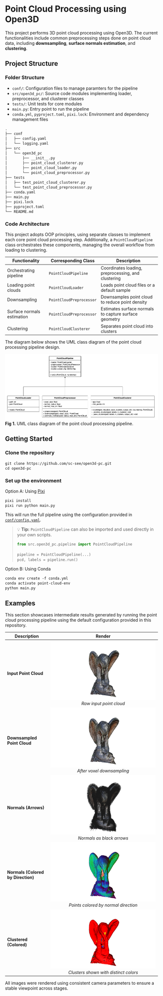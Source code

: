 # Point Cloud Processing using Open3D

This project performs 3D point cloud processing using Open3D. The current functionalities include common preprocessing steps done on point cloud data, including **downsampling**, **surface normals estimation**, and **clustering**.

## Project Structure

### Folder Structure

- `conf/`: Configuration files to manage paramters for the pipeline
- `src/open3d_pc/`: Source code modules implementing loader, preprocessor, and clusterer classes
- `tests/`: Unit tests for core modules
- `main.py`: Entry point to run the pipeline
- `conda.yml`, `pyproject.toml`, `pixi.lock`: Environment and dependency management files

```shell
.
├── conf
│   ├── config.yaml
│   └── logging.yaml
├── src
│   └── open3d_pc
│       ├── __init__.py
│       ├── point_cloud_clusterer.py
│       ├── point_cloud_loader.py
│       └── point_cloud_preprocessor.py
├── tests
│   ├── test_point_cloud_clusterer.py
│   └── test_point_cloud_preprocessor.py
├── conda.yaml
├── main.py
├── pixi.lock
├── pyproject.toml
└── README.md
```

<!-- ├── docs - not sure if need show all??
│   ├── .png
│   ├── .png
│   ├── .png
│   └── .png -->

### Code Architecture

This project adopts OOP principles, using separate classes to implement each core point cloud processing step. Additionally, a `PointCloudPipeline` class orchestrates these components, managing the overall workflow from loading to clustering.

| Functionality | Corresponding Class | Description |
| ------------- | ------------------- | ----------- |
| Orchestrating pipeline        | `PointCloudPipeline`      | Coordinates loading, preprocessing, and clustering    |
| Loading point clouds          | `PointCloudLoader`        | Loads point cloud files or a default sample           |
| Downsampling                  | `PointCloudPreprocessor`  | Downsamples point cloud to reduce point density       |
| Surface normals estimation    | `PointCloudPreprocessor`  | Estimates surface normals to capture surface geometry |
| Clustering                    | `PointCloudClusterer`     | Separates point cloud into clusters                   |

The diagram below shows the UML class diagram of the point cloud processing pipeline design.

![UML class diagram](docs/pointcloud_pipeline_class_diagram.drawio.png)
**Fig 1.** UML class diagram of the point cloud processing pipeline.


## Getting Started

### Clone the repository

```shell
git clone https://github.com/sc-see/open3d-pc.git
cd open3d-pc
```

### Set up the environment

Option A: Using [Pixi](https://pixi.sh/latest/)

```shell
pixi install
pixi run python main.py
```

This will run the full pipeline using the configuration provided in [`conf/config.yaml`](conf/config.yaml).

> 💡 **Tip:** `PointCloudPipeline` can also be imported and used directly in your own scripts.
>
> ```python
> from src.open3d_pc.pipeline import PointCloudPipeline
> 
> pipeline = PointCloudPipeline(...)
> pcd, labels = pipeline.run()
> ```


Option B: Using Conda

```shell
conda env create -f conda.yml
conda activate point-cloud-env
python main.py
```

## Examples

This section showcases intermediate results generated by running the point cloud processing pipeline using the default configuration provided in this repository.

| Description | Render |
| ----------- | :----: |
| **Input Point Cloud**                    | ![Input](docs/examples/input.png)<br>*Raw input point cloud*                                   |
| **Downsampled Point Cloud**              | ![Downsampled](docs/examples/downsampled.png)<br>*After voxel downsampling*                    |
| **Normals (Arrows)**                     | ![Normals Arrows](docs/examples/normals_arrows.png)<br>*Normals as black arrows*               |
| **Normals (Colored by Direction)**       | ![Normals Colored](docs/examples/normals_colored.png)<br>*Points colored by normal direction*  |
| **Clustered (Colored)**                  | ![Clustered](docs/examples/clustered_colored.png)<br>*Clusters shown with distinct colors*     |

All images were rendered using consistent camera parameters to ensure a stable viewpoint across stages.
